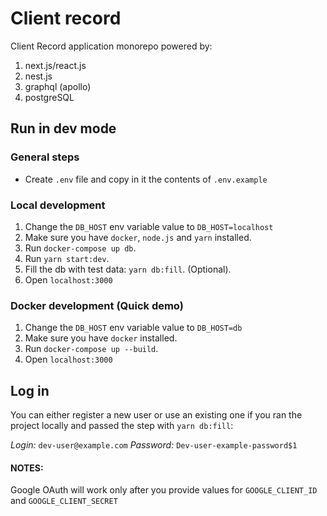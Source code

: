 # Client record
Client Record application monorepo
powered by:
1. next.js/react.js
2. nest.js
3. graphql (apollo)
4. postgreSQL

## Run in dev mode

### General steps
- Create `.env` file and copy in it the contents of `.env.example`

### Local development
1. Change the `DB_HOST` env variable value to `DB_HOST=localhost`
2. Make sure you have `docker`, `node.js` and `yarn` installed.
3. Run `docker-compose up db`.
4. Run `yarn start:dev`.
5. Fill the db with test data: `yarn db:fill`. (Optional).
6. Open `localhost:3000`

### Docker development (Quick demo)
1. Change the `DB_HOST` env variable value to `DB_HOST=db`
2. Make sure you have `docker` installed.
3. Run `docker-compose up --build`.
4. Open `localhost:3000`

## Log in
You can either register a new user or use an existing one if you ran the project locally and passed the step with `yarn db:fill`:

*Login:* `dev-user@example.com`
*Password:* `Dev-user-example-password$1`

#### NOTES:
Google OAuth will work only after you provide values for `GOOGLE_CLIENT_ID` and `GOOGLE_CLIENT_SECRET`
